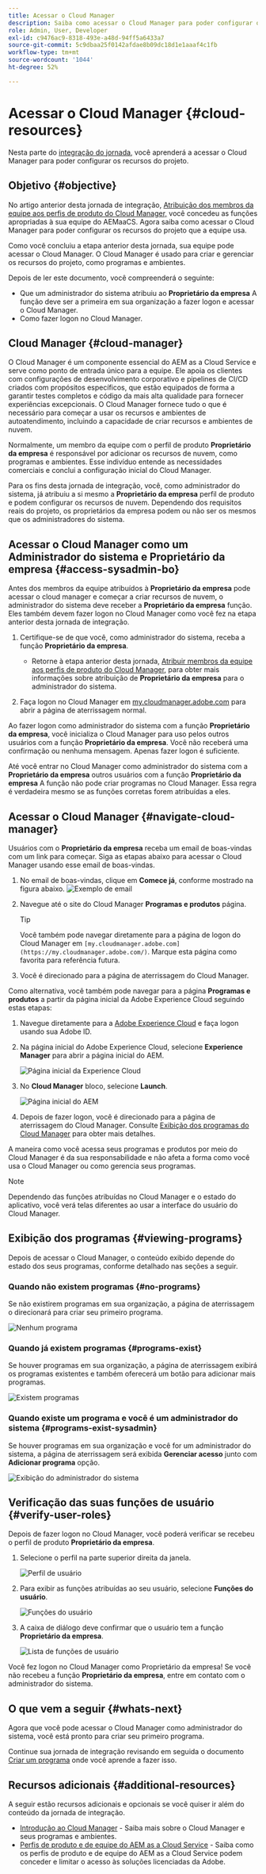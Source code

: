 ```yaml
---
title: Acessar o Cloud Manager
description: Saiba como acessar o Cloud Manager para poder configurar os recursos do projeto.
role: Admin, User, Developer
exl-id: c9476ac9-8318-493e-a48d-94ff5a6433a7
source-git-commit: 5c9dbaa25f0142afdae8b09dc18d1e1aaaf4c1fb
workflow-type: tm+mt
source-wordcount: '1044'
ht-degree: 52%

---
```


# Acessar o Cloud Manager {#cloud-resources}

Nesta parte do [integração do jornada,](overview.md) você aprenderá a acessar o Cloud Manager para poder configurar os recursos do projeto.

## Objetivo {#objective}

No artigo anterior desta jornada de integração, [Atribuição dos membros da equipe aos perfis de produto do Cloud Manager,](assign-profiles-cloud-manager.md) você concedeu as funções apropriadas à sua equipe do AEMaaCS. Agora saiba como acessar o Cloud Manager para poder configurar os recursos do projeto que a equipe usa.

Como você concluiu a etapa anterior desta jornada, sua equipe pode acessar o Cloud Manager. O Cloud Manager é usado para criar e gerenciar os recursos do projeto, como programas e ambientes.

Depois de ler este documento, você compreenderá o seguinte:

* Que um administrador do sistema atribuiu ao **Proprietário da empresa** A função deve ser a primeira em sua organização a fazer logon e acessar o Cloud Manager.
* Como fazer logon no Cloud Manager.

## Cloud Manager {#cloud-manager}

O Cloud Manager é um componente essencial do AEM as a Cloud Service e serve como ponto de entrada único para a equipe. Ele apoia os clientes com configurações de desenvolvimento corporativo e pipelines de CI/CD criados com propósitos específicos, que estão equipados de forma a garantir testes completos e código da mais alta qualidade para fornecer experiências excepcionais. O Cloud Manager fornece tudo o que é necessário para começar a usar os recursos e ambientes de autoatendimento, incluindo a capacidade de criar recursos e ambientes de nuvem.

Normalmente, um membro da equipe com o perfil de produto **Proprietário da empresa** é responsável por adicionar os recursos de nuvem, como programas e ambientes. Esse indivíduo entende as necessidades comerciais e conclui a configuração inicial do Cloud Manager.

Para os fins desta jornada de integração, você, como administrador do sistema, já atribuiu a si mesmo a **Proprietário da empresa** perfil de produto e podem configurar os recursos de nuvem. Dependendo dos requisitos reais do projeto, os proprietários da empresa podem ou não ser os mesmos que os administradores do sistema.

## Acessar o Cloud Manager como um Administrador do sistema e Proprietário da empresa {#access-sysadmin-bo}

Antes dos membros da equipe atribuídos à **Proprietário da empresa** pode acessar o cloud manager e começar a criar recursos de nuvem, o administrador do sistema deve receber a **Proprietário da empresa** função. Eles também devem fazer logon no Cloud Manager como você fez na etapa anterior desta jornada de integração.

1. Certifique-se de que você, como administrador do sistema, receba a função **Proprietário da empresa**.

   * Retorne à etapa anterior desta jornada, [Atribuir membros da equipe aos perfis de produto do Cloud Manager,](assign-profiles-cloud-manager.md) para obter mais informações sobre atribuição de **Proprietário da empresa** para o administrador do sistema.

1. Faça logon no Cloud Manager em [my.cloudmanager.adobe.com](https://my.cloudmanager.adobe.com/) para abrir a página de aterrissagem normal.

Ao fazer logon como administrador do sistema com a função **Proprietário da empresa**, você inicializa o Cloud Manager para uso pelos outros usuários com a função **Proprietário da empresa**. Você não receberá uma confirmação ou nenhuma mensagem. Apenas fazer logon é suficiente.

Até você entrar no Cloud Manager como administrador do sistema com a **Proprietário da empresa** outros usuários com a função **Proprietário da empresa** A função não pode criar programas no Cloud Manager. Essa regra é verdadeira mesmo se as funções corretas forem atribuídas a eles.

## Acessar o Cloud Manager {#navigate-cloud-manager}

Usuários com o **Proprietário da empresa** receba um email de boas-vindas com um link para começar. Siga as etapas abaixo para acessar o Cloud Manager usando esse email de boas-vindas.

1. No email de boas-vindas, clique em **Comece já**, conforme mostrado na figura abaixo.
   ![Exemplo de email](/help/journey-onboarding/assets/get-started-email.png)

1. Navegue até o site do Cloud Manager **Programas e produtos** página.

   >[!TIP]
   >
   >Você também pode navegar diretamente para a página de logon do Cloud Manager em `[my.cloudmanager.adobe.com](https://my.cloudmanager.adobe.com/)`. Marque esta página como favorita para referência futura.

1. Você é direcionado para a página de aterrissagem do Cloud Manager.

Como alternativa, você também pode navegar para a página **Programas e produtos** a partir da página inicial da Adobe Experience Cloud seguindo estas etapas:

1. Navegue diretamente para a [Adobe Experience Cloud](https://experience.adobe.com) e faça logon usando sua Adobe ID.

1. Na página inicial do Adobe Experience Cloud, selecione **Experience Manager** para abrir a página inicial do AEM.

   ![Página inicial da Experience Cloud](/help/journey-onboarding/assets/setup-resources2.png)

1. No **Cloud Manager** bloco, selecione **Launch**.

   ![Página inicial do AEM](/help/journey-onboarding/assets/setup-resources3.png)

1. Depois de fazer logon, você é direcionado para a página de aterrissagem do Cloud Manager. Consulte [Exibição dos programas do Cloud Manager](#viewing-programs) para obter mais detalhes.

A maneira como você acessa seus programas e produtos por meio do Cloud Manager é da sua responsabilidade e não afeta a forma como você usa o Cloud Manager ou como gerencia seus programas.

>[!NOTE]
>
>Dependendo das funções atribuídas no Cloud Manager e o estado do aplicativo, você verá telas diferentes ao usar a interface do usuário do Cloud Manager.

## Exibição dos programas {#viewing-programs}

Depois de acessar o Cloud Manager, o conteúdo exibido depende do estado dos seus programas, conforme detalhado nas seções a seguir.

### Quando não existem programas {#no-programs}

Se não existirem programas em sua organização, a página de aterrissagem o direcionará para criar seu primeiro programa.

![Nenhum programa](/help/implementing/cloud-manager/getting-access-to-aem-in-cloud/assets/first_timelogin0.png)

### Quando já existem programas {#programs-exist}

Se houver programas em sua organização, a página de aterrissagem exibirá os programas existentes e também oferecerá um botão para adicionar mais programas.

![Existem programas](/help/implementing/cloud-manager/getting-access-to-aem-in-cloud/assets/first_timelogin1.png)

### Quando existe um programa e você é um administrador do sistema {#programs-exist-sysadmin}

Se houver programas em sua organização e você for um administrador do sistema, a página de aterrissagem será exibida **Gerenciar acesso** junto com **Adicionar programa** opção.

![Exibição do administrador do sistema](/help/implementing/cloud-manager/getting-access-to-aem-in-cloud/assets/admin-console-4.png)

## Verificação das suas funções de usuário {#verify-user-roles}

Depois de fazer logon no Cloud Manager, você poderá verificar se recebeu o perfil de produto **Proprietário da empresa**.

1. Selecione o perfil na parte superior direita da janela.

   ![Perfil de usuário](/help/journey-onboarding/assets/setup-resources5.png)

1. Para exibir as funções atribuídas ao seu usuário, selecione **Funções do usuário**.

   ![Funções do usuário](/help/journey-onboarding/assets/setup-resources6.png)

1. A caixa de diálogo deve confirmar que o usuário tem a função **Proprietário da empresa**.

   ![Lista de funções de usuário](/help/journey-onboarding/assets/setup-resources7.png)

Você fez logon no Cloud Manager como Proprietário da empresa! Se você não recebeu a função **Proprietário da empresa**, entre em contato com o administrador do sistema.

## O que vem a seguir {#whats-next}

Agora que você pode acessar o Cloud Manager como administrador do sistema, você está pronto para criar seu primeiro programa.

Continue sua jornada de integração revisando em seguida o documento [Criar um programa](create-program.md) onde você aprende a fazer isso.

## Recursos adicionais {#additional-resources}

A seguir estão recursos adicionais e opcionais se você quiser ir além do conteúdo da jornada de integração.

* [Introdução ao Cloud Manager](/help/onboarding/cloud-manager-introduction.md) -
Saiba mais sobre o Cloud Manager e seus programas e ambientes.
* [Perfis de produto e de equipe do AEM as a Cloud Service](/help/onboarding/aem-cs-team-product-profiles.md) - Saiba como os perfis de produto e de equipe do AEM as a Cloud Service podem conceder e limitar o acesso às soluções licenciadas da Adobe.
<!-- ERROR: Not Found (HTTP error 404) * [AEM Champion Tips and Tricks - Cloud Manager UI](https://experienceleague.adobe.com/docs/experience-manager-learn/cloud-service/expert-resources/aem-champions/cloud-manager-ui.md) - Watch this video for an overview of Cloud Manager's UI from an AEM champion. -->
